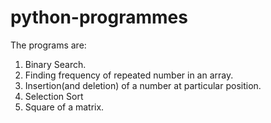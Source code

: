 # python-programmes
The programs are:  
1. Binary Search. 
2. Finding frequency of repeated number in an array. 
3. Insertion(and deletion) of a number at particular position.  
4. Selection Sort
5. Square of a matrix.
